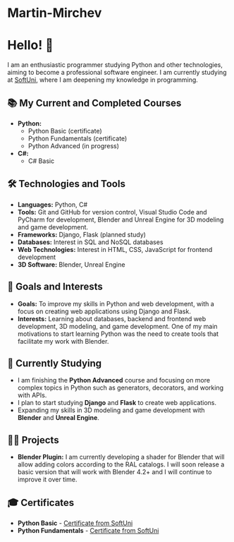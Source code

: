 # Martin-Mirchev

# Hello! 👋

I am an enthusiastic programmer studying Python and other technologies, aiming to become a professional software engineer. I am currently studying at [SoftUni](https://softuni.bg), where I am deepening my knowledge in programming.

## 📚 My Current and Completed Courses

- **Python:**
    - Python Basic (certificate)
    - Python Fundamentals (certificate)
    - Python Advanced (in progress)
- **C#:**
    - C# Basic

## 🛠️ Technologies and Tools

- **Languages:** Python, C#
- **Tools:** Git and GitHub for version control, Visual Studio Code and PyCharm for development, Blender and Unreal Engine for 3D modeling and game development.
- **Frameworks:** Django, Flask (planned study)
- **Databases:** Interest in SQL and NoSQL databases
- **Web Technologies:** Interest in HTML, CSS, JavaScript for frontend development
- **3D Software:** Blender, Unreal Engine

## 🎯 Goals and Interests

- **Goals:** To improve my skills in Python and web development, with a focus on creating web applications using Django and Flask.
- **Interests:** Learning about databases, backend and frontend web development, 3D modeling, and game development. One of my main motivations to start learning Python was the need to create tools that facilitate my work with Blender.

## 🌱 Currently Studying

- I am finishing the **Python Advanced** course and focusing on more complex topics in Python such as generators, decorators, and working with APIs.
- I plan to start studying **Django** and **Flask** to create web applications.
- Expanding my skills in 3D modeling and game development with **Blender** and **Unreal Engine**.

## 🧑‍💻 Projects

- **Blender Plugin:** I am currently developing a shader for Blender that will allow adding colors according to the RAL catalogs. I will soon release a basic version that will work with Blender 4.2+ and I will continue to improve it over time.

## 🎓 Certificates

- **Python Basic** - [Certificate from SoftUni](https://github.com/martogt/Martin-Mirchev/blob/main/Python%20Basics.png)
- **Python Fundamentals** - [Certificate from SoftUni](https://github.com/martogt/Martin-Mirchev/blob/main/Python%20Fundamentals.png)

